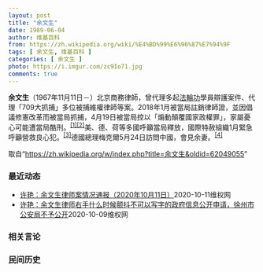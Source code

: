 ```yaml
---
layout: post
title: "余文生"
date: 1989-06-04
author: 维基百科
from: https://zh.wikipedia.org/wiki/%E4%BD%99%E6%96%87%E7%94%9F
tags: [ 余文生, 维基百科 ]
categories: [ 余文生 ]
photo: https://i.imgur.com/zc9Io71.jpg
comments: true
---
```

<div class="mw-parser-output">
<p><b>余文生</b>（1967年11月11日<span class="useeditintro" title="Template:BLP editintro">－</span>）北京商務律師，曾代理多起<a href="/wiki/%E6%B3%95%E8%BC%AA%E5%8A%9F" class="mw-redirect" title="法輪功">法輪功</a>學員辯護案件、代理「709大抓捕」多位被捕維權律師等案。2018年1月被當局註銷律師證，並因倡議修憲改革而被當局抓捕，4月19日被當局控以「煽動顛覆國家政權罪」，家屬憂心可能遭當局酷刑。<sup id="cite_ref-EPO0420_1-0" class="reference"><a href="#cite_note-EPO0420-1">[1]</a></sup><sup id="cite_ref-bbc17_2-0" class="reference"><a href="#cite_note-bbc17-2">[2]</a></sup>美、德、荷等多國呼籲當局釋放，國際特赦組織1月緊急呼籲營救良心犯。<sup id="cite_ref-amnesty_3-0" class="reference"><a href="#cite_note-amnesty-3">[3]</a></sup>德國總理梅克爾5月24日訪問中國，會見余妻。<sup id="cite_ref-4" class="reference"><a href="#cite_note-4">[4]</a></sup>
</p>
</div><noscript><img src="//zh.wikipedia.org/wiki/Special:CentralAutoLogin/start?type=1x1" alt="" title="" width="1" height="1" style="border: none; position: absolute;"></noscript>
<div class="printfooter">取自“<a dir="ltr" href="https://zh.wikipedia.org/w/index.php?title=余文生&amp;oldid=62049055">https://zh.wikipedia.org/w/index.php?title=余文生&amp;oldid=62049055</a>”</div><div id="recent-news"><h3>最近动态</h3><ul><li><a href="https://nodebe4.github.io/waimei/2020-10-11/%E8%AE%B8%E8%89%B3-%E4%BD%99%E6%96%87%E7%94%9F%E5%BE%8B%E5%B8%88%E6%A1%88%E6%83%85%E5%86%B5%E9%80%9A%E6%8A%A5-2020%E5%B9%B410%E6%9C%8811%E6%97%A5" title="许艳：余文生律师案情况通报（2020年10月11日）—— 二审辩护人卢思位律师，今天到达南京市。 10月12日，卢思位律师，将到江苏省高级人民法院，要求复制余文生律师案光盘。 这是余文生律师不服...">许艳：余文生律师案情况通报（2020年10月11日）</a><time>2020-10-11</time><a class="tag">维权网</a></li>
<li><a href="https://nodebe4.github.io/waimei/2020-10-09/%E8%AE%B8%E8%89%B3-%E4%BD%99%E6%96%87%E7%94%9F%E5%BE%8B%E5%B8%88%E5%8F%B3%E6%89%8B%E4%BB%80%E4%B9%88%E6%97%B6%E5%80%99%E9%A2%A4%E6%8A%96%E4%B8%8D%E5%8F%AF%E4%BB%A5%E5%86%99%E5%AD%97%E7%9A%84%E6%94%BF%E5%BA%9C%E4%BF%A1%E6%81%AF%E5%85%AC%E5%BC%80%E7%94%B3%E8%AF%B7-%E5%BE%90%E5%B7%9E%E5%B8%82%E5%85%AC%E5%AE%89%E5%B1%80%E4%B8%8D%E4%BA%88%E5%85%AC%E5%BC%80" title="许艳：余文生律师右手什么时候颤抖不可以写字的政府信息公开申请，徐州市公安局不予公开—— 余文生律师右手什么时候颤抖不可以写字的政府信息公开申请，徐州市公安局不予公开。 公安机关除了是司法部门也是...">许艳：余文生律师右手什么时候颤抖不可以写字的政府信息公开申请，徐州市公安局不予公开</a><time>2020-10-09</time><a class="tag">维权网</a></li>
</ul></div><div id="open-opinion"><h3>相关言论</h3><ul></ul></div><div id="mjls-record"><h3>民间历史</h3><ul></ul></div>